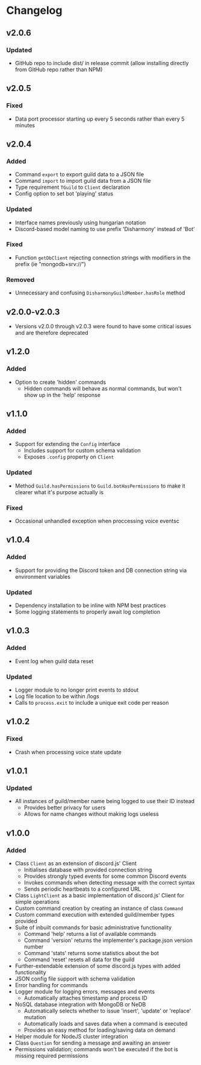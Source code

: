 # Changelog
## v2.0.6
### Updated
- GitHub repo to include dist/ in release commit (allow installing directly from GitHub repo rather than NPM)

## v2.0.5
### Fixed
- Data port processor starting up every 5 seconds rather than every 5 minutes

## v2.0.4
### Added
- Command `export` to export guild data to a JSON file
- Command `import` to import guild data from a JSON file
- Type requirement `TGuild` to `Client` declaration
- Config option to set bot 'playing' status

### Updated
- Interface names previously using hungarian notation
- Discord-based model naming to use prefix 'Disharmony' instead of 'Bot'

### Fixed
- Function `getDbClient` rejecting connection strings with modifiers in the prefix (ie "mongodb+srv://")

### Removed
- Unnecessary and confusing `DisharmonyGuildMember.hasRole` method

## v2.0.0-v2.0.3
- Versions v2.0.0 through v2.0.3 were found to have some critical issues and are therefore deprecated

## v1.2.0
### Added
- Option to create 'hidden' commands
    - Hidden commands will behave as normal commands, but won't show up in the 'help' response

## v1.1.0
### Added
- Support for extending the `Config` interface
    - Includes support for custom schema validation
    - Exposes `.config` property on `Client`

### Updated
- Method `Guild.hasPermissions` to `Guild.botHasPermissions` to make it clearer what it's purpose actually is

### Fixed
- Occasional unhandled exception when proccessing voice eventsc

## v1.0.4
### Added
- Support for providing the Discord token and DB connection string via environment variables

### Updated
- Dependency installation to be inline with NPM best practices
- Some logging statements to properly await log completion

## v1.0.3
### Added
- Event log when guild data reset

### Updated
- Logger module to no longer print events to stdout
- Log file location to be within /logs
- Calls to `process.exit` to include a unique exit code per reason

## v1.0.2
### Fixed
- Crash when processing voice state update

## v1.0.1
### Updated
- All instances of guild/member name being logged to use their ID instead
    - Provides better privacy for users
    - Allows for name changes without making logs useless

## v1.0.0
### Added
- Class `Client` as an extension of discord.js' Client
    - Initialises database with provided connection string
    - Provides strongly typed events for some common Discord events
    - Invokes commands when detecting message with the correct syntax
    - Sends periodic heartbeats to a configured URL
- Class `LightClient` as a basic implementation of discord.js' Client for simple operations
- Custom command creation by creating an instance of class `Command`
- Custom command execution with extended guild/member types provided
- Suite of inbuilt commands for basic administrative functionality
    - Command 'help' returns a list of available commands
    - Command 'version' returns the implementer's package.json version number
    - Command 'stats' returns some statistics about the bot
    - Command 'reset' resets all data for the guild
- Further-extendable extension of some discord.js types with added functionality
- JSON config file support with schema validation
- Error handling for commands
- Logger module for logging errors, messages and events
    - Automatically attaches timestamp and process ID
- NoSQL database integration with MongoDB or NeDB
    - Automatically selects whether to issue 'insert', 'update' or 'replace' mutation
    - Automatically loads and saves data when a command is executed
    - Provides an easy method for loading/saving data on demand
- Helper module for NodeJS cluster integration
- Class `Question` for sending a message and awaiting an answer
- Permissions validation; commands won't be executed if the bot is missing required permissions